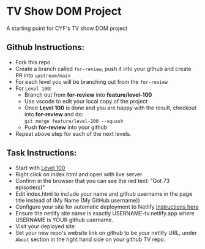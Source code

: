 # TV Show DOM Project

A starting point for CYF's TV show DOM project

## Github Instructions:
- Fork this repo
- Create a branch called `for-review`, push it into your github and create PR into `upstream/main`
- For each level you will be branching out from the `for-review`
- For `Level 100`:
    <ul>
        <li>Branch out from <b>for-review</b> into <b>feature/level-100</b></li>
        <li>Use vscode to edit your local copy of the project</b></li>
        <li>Once <b>Level 100</b> is done and you are happy with the result, checkout into <b>for-review</b> and do:<br/>
            <code>git merge feature/level-100 --squash</code>
        </li>
        <li>Push <b>for-review</b> into your github</li>
    </ul>
- Repeat above step for each of the next levels.

## Task Instructions:
- Start with [Level 100](https://syllabus.codeyourfuture.io/js-core-3/tv-show-dom-project/level-100)
- Right click on index.html and open with live server
- Confirm in the browser that you can see the red text: "Got 73 episode(s)"
- Edit index.html to include your name and github username in the page title instead of (My Name (My GitHub username))
- Configure your site for automatic deployment to Netlify [Instructions here](https://syllabus.codeyourfuture.io/guides/deployment-netlify/)
- Ensure the netlify site name is exactly USERNAME-tv.netlify.app where USERNAME is YOUR github username.
- Visit your deployed site
- Set your new repo's website link on github to be your netlify URL, under `About` section in the right hand side on your github TV repo.
